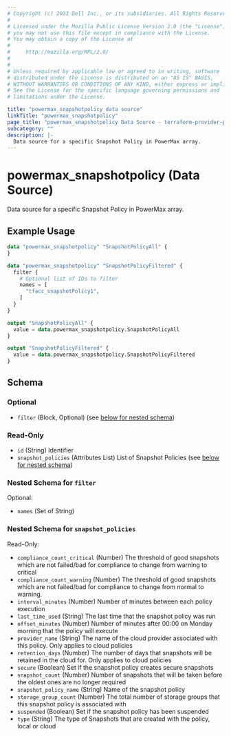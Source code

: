 ```yaml
---
# Copyright (c) 2023 Dell Inc., or its subsidiaries. All Rights Reserved.
#
# Licensed under the Mozilla Public License Version 2.0 (the "License");
# you may not use this file except in compliance with the License.
# You may obtain a copy of the License at
#
#     http://mozilla.org/MPL/2.0/
#
#
# Unless required by applicable law or agreed to in writing, software
# distributed under the License is distributed on an "AS IS" BASIS,
# WITHOUT WARRANTIES OR CONDITIONS OF ANY KIND, either express or implied.
# See the License for the specific language governing permissions and
# limitations under the License.

title: "powermax_snapshotpolicy data source"
linkTitle: "powermax_snapshotpolicy"
page_title: "powermax_snapshotpolicy Data Source - terraform-provider-powermax"
subcategory: ""
description: |-
  Data source for a specific Snapshot Policy in PowerMax array.
---
```


# powermax_snapshotpolicy (Data Source)

Data source for a specific Snapshot Policy in PowerMax array.

## Example Usage

```terraform
data "powermax_snapshotpolicy" "SnapshotPolicyAll" {
}

data "powermax_snapshotpolicy" "SnapshotPolicyFiltered" {
  filter {
    # Optional list of IDs to filter
    names = [
      "tfacc_snapshotPolicy1",
    ]
  }
}

output "SnapshotPolicyAll" {
  value = data.powermax_snapshotpolicy.SnapshotPolicyAll
}

output "SnapshotPolicyFiltered" {
  value = data.powermax_snapshotpolicy.SnapshotPolicyFiltered
}
```

<!-- schema generated by tfplugindocs -->
## Schema

### Optional

- `filter` (Block, Optional) (see [below for nested schema](#nestedblock--filter))

### Read-Only

- `id` (String) Identifier
- `snapshot_policies` (Attributes List) List of Snapshot Policies (see [below for nested schema](#nestedatt--snapshot_policies))

<a id="nestedblock--filter"></a>
### Nested Schema for `filter`

Optional:

- `names` (Set of String)


<a id="nestedatt--snapshot_policies"></a>
### Nested Schema for `snapshot_policies`

Read-Only:

- `compliance_count_critical` (Number) The threshold of good snapshots which are not failed/bad for compliance to change from warning to critical
- `compliance_count_warning` (Number) The threshold of good snapshots which are not failed/bad for compliance to change from normal to warning.
- `interval_minutes` (Number) Number of minutes between each policy execution
- `last_time_used` (String) The last time that the snapshot policy was run
- `offset_minutes` (Number) Number of minutes after 00:00 on Monday morning that the policy will execute
- `provider_name` (String) The name of the cloud provider associated with this policy. Only applies to cloud policies
- `retention_days` (Number) The number of days that snapshots will be retained in the cloud for. Only applies to cloud policies
- `secure` (Boolean) Set if the snapshot policy creates secure snapshots
- `snapshot_count` (Number) Number of snapshots that will be taken before the oldest ones are no longer required
- `snapshot_policy_name` (String) Name of the snapshot policy
- `storage_group_count` (Number) The total number of storage groups that this snapshot policy is associated with
- `suspended` (Boolean) Set if the snapshot policy has been suspended
- `type` (String) The type of Snapshots that are created with the policy, local or cloud